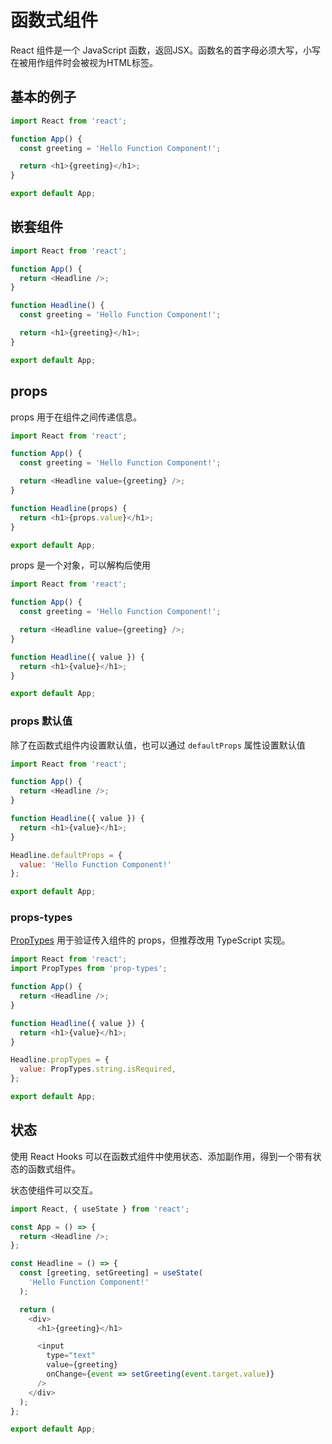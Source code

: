 # 函数式组件
React 组件是一个 JavaScript 函数，返回JSX。函数名的首字母必须大写，小写在被用作组件时会被视为HTML标签。

## 基本的例子
```js
import React from 'react';

function App() {
  const greeting = 'Hello Function Component!';

  return <h1>{greeting}</h1>;
}

export default App;
```

## 嵌套组件
```js
import React from 'react';

function App() {
  return <Headline />;
}

function Headline() {
  const greeting = 'Hello Function Component!';

  return <h1>{greeting}</h1>;
}

export default App;
```

## props
props 用于在组件之间传递信息。

```js
import React from 'react';

function App() {
  const greeting = 'Hello Function Component!';

  return <Headline value={greeting} />;
}

function Headline(props) {
  return <h1>{props.value}</h1>;
}

export default App;
```

props 是一个对象，可以解构后使用
```js
import React from 'react';

function App() {
  const greeting = 'Hello Function Component!';

  return <Headline value={greeting} />;
}

function Headline({ value }) {
  return <h1>{value}</h1>;
}

export default App;
```

### props 默认值

除了在函数式组件内设置默认值，也可以通过 `defaultProps` 属性设置默认值
```js
import React from 'react';

function App() {
  return <Headline />;
}

function Headline({ value }) {
  return <h1>{value}</h1>;
}

Headline.defaultProps = {
  value: 'Hello Function Component!'
};

export default App;
```

### props-types
[PropTypes](https://www.npmjs.com/package/prop-types) 用于验证传入组件的 props，但推荐改用 TypeScript 实现。
```js
import React from 'react';
import PropTypes from 'prop-types';

function App() {
  return <Headline />;
}

function Headline({ value }) {
  return <h1>{value}</h1>;
}

Headline.propTypes = {
  value: PropTypes.string.isRequired,
};

export default App;
```

## 状态
使用 React Hooks 可以在函数式组件中使用状态、添加副作用，得到一个带有状态的函数式组件。

状态使组件可以交互。
```js
import React, { useState } from 'react';

const App = () => {
  return <Headline />;
};

const Headline = () => {
  const [greeting, setGreeting] = useState(
    'Hello Function Component!'
  );

  return (
    <div>
      <h1>{greeting}</h1>

      <input
        type="text"
        value={greeting}
        onChange={event => setGreeting(event.target.value)}
      />
    </div>
  );
};

export default App;
```